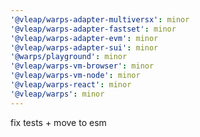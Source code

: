 ```yaml
---
'@vleap/warps-adapter-multiversx': minor
'@vleap/warps-adapter-fastset': minor
'@vleap/warps-adapter-evm': minor
'@vleap/warps-adapter-sui': minor
'@warps/playground': minor
'@vleap/warps-vm-browser': minor
'@vleap/warps-vm-node': minor
'@vleap/warps-react': minor
'@vleap/warps': minor
---
```


fix tests + move to esm
